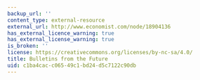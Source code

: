 ```yaml
---
backup_url: ''
content_type: external-resource
external_url: http://www.economist.com/node/18904136
has_external_licence_warning: true
has_external_license_warning: true
is_broken: ''
license: https://creativecommons.org/licenses/by-nc-sa/4.0/
title: Bulletins from the Future
uid: c1ba4cac-c065-49c1-bd24-d5c7122c90db
---
```

